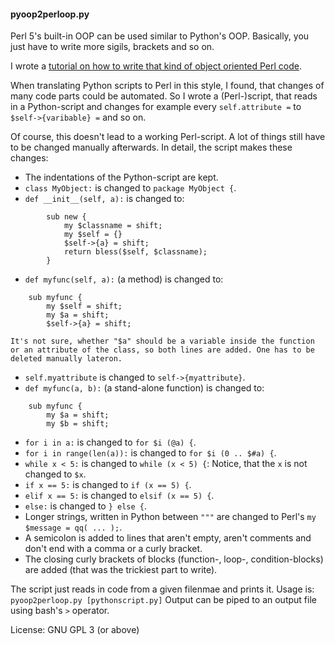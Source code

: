 #### pyoop2perloop.py

Perl 5's built-in OOP can be used similar to Python's OOP. Basically, you just have to write more sigils, brackets and so on.

I wrote a [tutorial on how to write that kind of object oriented Perl code](https://hlubenow.lima-city.de/perl2_oop.html). 

When translating Python scripts to Perl in this style, I found, that changes of many code parts could be automated.
So I wrote a (Perl-)script, that reads in a Python-script and changes for example every `self.attribute =` to `$self->{varibable} =` and so on.

Of course, this doesn't lead to a working Perl-script. A lot of things still have to be changed manually afterwards. In detail, the script makes these changes:

- The indentations of the Python-script are kept.
- `class MyObject:` is changed to `package MyObject {`.
- `def __init__(self, a):` is changed to:
```
        sub new {
            my $classname = shift;
            my $self = {}
            $self->{a} = shift;
            return bless($self, $classname);
        }
```
- `def myfunc(self, a):` (a method) is changed to:
```
    sub myfunc {
        my $self = shift;
        my $a = shift;
        $self->{a} = shift;
```
    It's not sure, whether "$a" should be a variable inside the function or an attribute of the class, so both lines are added. One has to be deleted manually lateron.

- `self.myattribute` is changed to `self->{myattribute}`.
- `def myfunc(a, b):` (a stand-alone function) is changed to:
```
    sub myfunc {
        my $a = shift;
        my $b = shift;
```
- `for i in a:` is changed to `for $i (@a) {`.
- `for i in range(len(a)):` is changed to `for $i (0 .. $#a) {`.
- `while x < 5:` is changed to `while (x < 5) {`: Notice, that the `x` is not changed to `$x`.
- `if x == 5:` is changed to `if (x == 5) {`.
- `elif x == 5:` is changed to `elsif (x == 5) {`.
- `else:` is changed to `} else {`.
- Longer strings, written in Python between `"""` are changed to Perl's `my $message = qq( ... );`.
- A semicolon is added to lines that aren't empty, aren't comments and don't end with a comma or a curly bracket.
- The closing curly brackets of blocks (function-, loop-, condition-blocks) are added (that was the trickiest part to write). 

The script just reads in code from a given filenmae and prints it. Usage is:
``` pyoop2perloop.py [pythonscript.py] ```
Output can be piped to an output file using bash's `>` operator.

License: GNU GPL 3 (or above)
